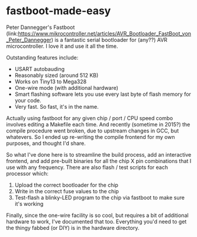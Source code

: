 # fastboot-made-easy

Peter Dannegger's Fastboot (link:https://www.mikrocontroller.net/articles/AVR_Bootloader_FastBoot_von_Peter_Dannegger) is a fantastic serial bootloader for (any??) AVR microcontroller.  I love it and use it all the time.

Outstanding features include:
* USART autobauding
* Reasonably sized (around 512 KB)
* Works on Tiny13 to Mega328
* One-wire mode (with additional hardware)
* Smart flashing software lets you use every last byte of flash memory for your code.
* Very fast.  So fast, it's in the name.

Actually using fastboot for any given chip / port / CPU speed combo involves editing a Makefile each time.  And recently (sometime in 2015?) the compile procedure went broken, due to upstream changes in GCC, but whatevers.  So I ended up re-writing the compile frontend for my own purposes, and thought I'd share.  

So what I've done here is to streamline the build process, add an interactive frontend, and add pre-built binaries for all the chip X pin combinations that I use with any frequency.  There are also flash / test scripts for each processor which:
1) Upload the correct bootloader for the chip
2) Write in the correct fuse values to the chip
3) Test-flash a blinky-LED program to the chip via fastboot to make sure it's working

Finally, since the one-wire facility is so cool, but requires a bit of additional hardware to work, I've documented that too.  Everything you'd need to get the thingy fabbed (or DIY) is in the hardware directory.




